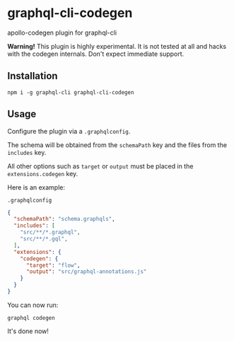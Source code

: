 # graphql-cli-codegen

apollo-codegen plugin for graphql-cli

**Warning!** This plugin is highly experimental. It is not tested at all and hacks with the codegen internals. Don't expect immediate support.

## Installation

```
npm i -g graphql-cli graphql-cli-codegen
```

## Usage

Configure the plugin via a `.graphqlconfig`.

The schema will be obtained from the `schemaPath` key and the files from the `includes` key.

All other options such as `target` or `output` must be placed in the `extensions.codegen` key.

Here is an example:

`.graphqlconfig`
```json
{
  "schemaPath": "schema.graphqls",
  "includes": [
    "src/**/*.graphql",
    "src/**/*.gql",
  ],
  "extensions": {
    "codegen": {
      "target": "flow",
      "output": "src/graphql-annotations.js"
    }
  }
}
```

You can now run:
```
graphql codegen
```

It's done now!
